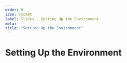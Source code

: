 ```yaml
---
order: 0
icon: rocket
label: Slides - Setting Up the Environment
meta:
title: "Setting Up the Environment"
---
```

# Setting Up the Environment